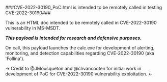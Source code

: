###CVE-2022-30190_PoC.html is intended to be remotely called in testing CVE-2022-30190###

This is an HTML doc intended to be remotely called in CVE-2022-30190 vulnerability in MS-MSDT. 

***This payload is intended for research and defensive purposes.***

On call, this payload launches the calc.exe for development of alerting, monitoring, and detection capabilities regarding CVE-2022-30190 (aka 'Follina').



-> Credit to @JMousqueton and @chvancooten for initial work in development of PoC for CVE-2022-30190 vulnerability exploitation. <-
